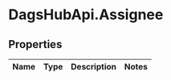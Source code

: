 # DagsHubApi.Assignee

## Properties
Name | Type | Description | Notes
------------ | ------------- | ------------- | -------------

